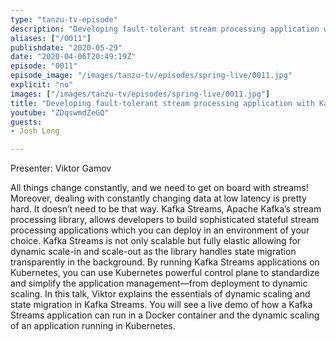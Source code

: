```yaml
---
type: "tanzu-tv-episode"
description: "Developing fault-tolerant stream processing application with Kafka Streams and Kubernetes."
aliases: ["/0011"]
publishdate: "2020-05-29"
date: "2020-04-06T20:49:19Z"
episode: "0011"
episode_image: "/images/tanzu-tv/episodes/spring-live/0011.jpg"
explicit: "no"
images: ["/images/tanzu-tv/episodes/spring-live/0011.jpg"]
title: "Developing fault-tolerant stream processing application with Kafka Streams and Kubernetes."
youtube: "ZDqswmdZeGQ"
guests: 
- Josh Long

---
```


Presenter: Viktor Gamov

All things change constantly, and we need to get on board with streams! Moreover, dealing with constantly changing data at low latency is pretty hard. It doesn’t need to be that way. Kafka Streams, Apache Kafka’s stream processing library, allows developers to build sophisticated stateful stream processing applications which you can deploy in an environment of your choice. Kafka Streams is not only scalable but fully elastic allowing for dynamic scale-in and scale-out as the library handles state migration transparently in the background. By running Kafka Streams applications on Kubernetes, you can use Kubernetes powerful control plane to standardize and simplify the application management—from deployment to dynamic scaling. In this talk, Viktor explains the essentials of dynamic scaling and state migration in Kafka Streams. You will see a live demo of how a Kafka Streams application can run in a Docker container and the dynamic scaling of an application running in Kubernetes.

